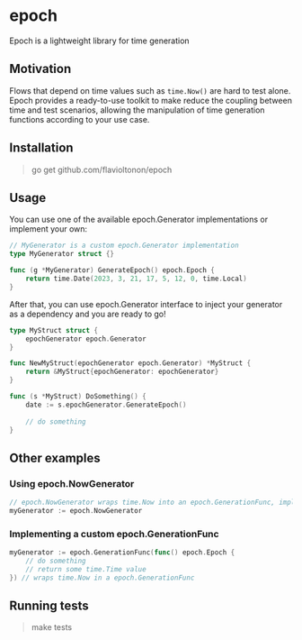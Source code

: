 # epoch
Epoch is a lightweight library for time generation

## Motivation

Flows that depend on time values such as `time.Now()` are hard to test alone. Epoch provides a ready-to-use toolkit to make reduce the coupling between time and test scenarios, allowing the manipulation of time generation functions according to your use case.

## Installation

> go get github.com/flavioltonon/epoch

## Usage

You can use one of the available epoch.Generator implementations or implement your own:

```Go
// MyGenerator is a custom epoch.Generator implementation
type MyGenerator struct {}

func (g *MyGenerator) GenerateEpoch() epoch.Epoch {
    return time.Date(2023, 3, 21, 17, 5, 12, 0, time.Local)
}
```

After that, you can use epoch.Generator interface to inject your generator as a dependency and you are ready to go!

```Go
type MyStruct struct {
    epochGenerator epoch.Generator
}

func NewMyStruct(epochGenerator epoch.Generator) *MyStruct {
    return &MyStruct{epochGenerator: epochGenerator}
}

func (s *MyStruct) DoSomething() {
    date := s.epochGenerator.GenerateEpoch()
    
    // do something
}
```

## Other examples

### Using epoch.NowGenerator

```Go
// epoch.NowGenerator wraps time.Now into an epoch.GenerationFunc, implementing epoch.Generator interface
myGenerator := epoch.NowGenerator
```

### Implementing a custom epoch.GenerationFunc

```Go
myGenerator := epoch.GenerationFunc(func() epoch.Epoch {
    // do something
    // return some time.Time value
}) // wraps time.Now in a epoch.GenerationFunc
```

## Running tests

> make tests
